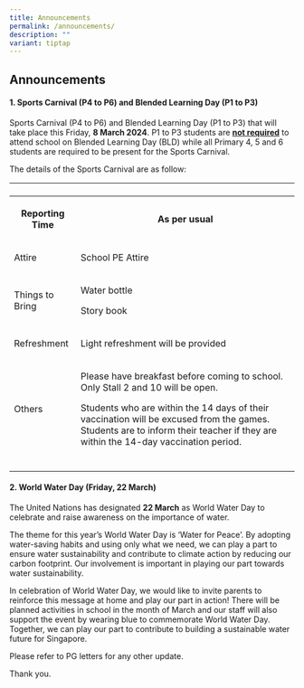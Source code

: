 ```yaml
---
title: Announcements
permalink: /announcements/
description: ""
variant: tiptap
---
```

<h2>Announcements</h2>
<h4>1. Sports Carnival (P4 to P6) and Blended Learning Day (P1 to P3)</h4>
<p>Sports Carnival (P4 to P6) and Blended Learning Day (P1 to P3) that will
take place this Friday, <strong>8 March 2024</strong>. P1 to P3 students
are <strong><u>not required</u></strong> to attend school on Blended Learning
Day (BLD) while all Primary 4, 5 and 6 students are required to be present
for the Sports Carnival.</p>
<p>The details of the Sports Carnival are as follow:</p>
<table>
<tbody>
<tr>
<td rowspan="1" colspan="1">
<p></p>
</td>
<td rowspan="1" colspan="1">
<p></p>
</td>
</tr>
<tr>
<th rowspan="1" colspan="1">
<p>Reporting Time</p>
</th>
<th rowspan="1" colspan="1">
<p>As per usual</p>
</th>
</tr>
<tr>
<td rowspan="1" colspan="1">
<p>Attire</p>
</td>
<td rowspan="1" colspan="1">
<p>School PE Attire</p>
</td>
</tr>
<tr>
<td rowspan="1" colspan="1">
<p>Things to Bring</p>
</td>
<td rowspan="1" colspan="1">
<p>Water bottle</p>
<p>Story book</p>
</td>
</tr>
<tr>
<td rowspan="1" colspan="1">
<p>Refreshment</p>
</td>
<td rowspan="1" colspan="1">
<p>Light refreshment will be provided</p>
</td>
</tr>
<tr>
<td rowspan="1" colspan="1">
<p>Others</p>
</td>
<td rowspan="1" colspan="1">
<p>Please have breakfast before coming to school. Only Stall 2 and 10 will
be open.</p>
<p>Students who are within the 14 days of their vaccination will be excused
from the games. Students are to inform their teacher if they are within
the 14-day vaccination period.</p>
</td>
</tr>
<tr>
<td rowspan="1" colspan="1">
<p></p>
</td>
<td rowspan="1" colspan="1">
<p></p>
</td>
</tr>
</tbody>
</table>
<p></p>
<h4>2.  World Water Day (Friday, 22 March)</h4>
<p>The United Nations has designated <strong>22 March</strong> as World Water
Day to celebrate and raise awareness on the importance of water.</p>
<p>The theme for this year’s World Water Day is ‘Water for Peace’. By adopting
water-saving habits and using only what we need, we can play a part to
ensure water sustainability and contribute to climate action by reducing
our carbon footprint. Our involvement is important in playing our part
towards water sustainability.</p>
<p>In celebration of World Water Day, we would like to invite parents to
reinforce this message at home and play our part in action! There will
be planned activities in school in the month of March and our staff will
also support the event by wearing blue to commemorate World Water Day.
Together, we can play our part to contribute to building a sustainable
water future for Singapore.</p>
<p></p>
<p></p>
<p></p>
<p>Please refer to PG letters for any other update.</p>
<p>Thank you.</p>